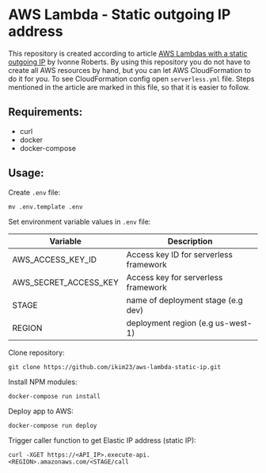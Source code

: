 # AWS Lambda - Static outgoing IP address

This repository is created according to article [AWS Lambdas with a static outgoing IP](http://techblog.financialengines.com/2016/09/26/aws-lambdas-with-a-static-outgoing-ip/) by Ivonne Roberts. By using this repository you do not have to create all AWS resources by hand, but you can let AWS CloudFormation to do it for you. To see CloudFormation config open `serverless.yml` file. Steps mentioned in the article are marked in this file, so that it is easier to follow.

## Requirements:

- curl
- docker
- docker-compose

## Usage:

Create `.env` file:
```
mv .env.template .env
```
Set environment variable values in `.env` file:

|Variable|Description|
|-|-|
|AWS_ACCESS_KEY_ID|Access key ID for serverless framework|
|AWS_SECRET_ACCESS_KEY|Access key for serverless framework|
|STAGE|name of deployment stage (e.g dev)|
|REGION|deployment region (e.g us-west-1)|

Clone repository:
```
git clone https://github.com/ikim23/aws-lambda-static-ip.git
```
Install NPM modules:
```
docker-compose run install
```
Deploy app to AWS:
```
docker-compose run deploy
```
Trigger caller function to get Elastic IP address (static IP):
```
curl -XGET https://<API_IP>.execute-api.<REGION>.amazonaws.com/<STAGE/call
```
